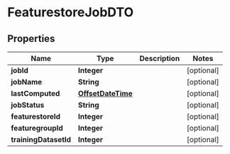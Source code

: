 # FeaturestoreJobDTO

## Properties
Name | Type | Description | Notes
------------ | ------------- | ------------- | -------------
**jobId** | **Integer** |  |  [optional]
**jobName** | **String** |  |  [optional]
**lastComputed** | [**OffsetDateTime**](OffsetDateTime.md) |  |  [optional]
**jobStatus** | **String** |  |  [optional]
**featurestoreId** | **Integer** |  |  [optional]
**featuregroupId** | **Integer** |  |  [optional]
**trainingDatasetId** | **Integer** |  |  [optional]
